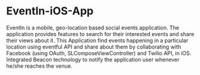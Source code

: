 # EventIn-iOS-App
EventIn is a mobile, geo-location based social events application. The application provides features to search for their interested events and share their views about it. This Application find events happening in a particular location using eventful API and share about them by collaborating with Facebook (using OAuth, SLComposeViewController) and Twilio API, in iOS. Integrated Beacon technology to notify the application user whenever he/she reaches the venue.

